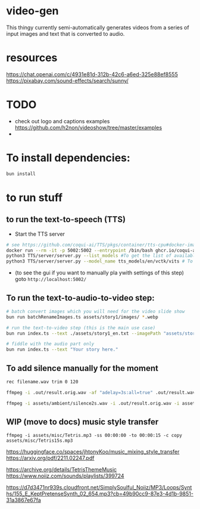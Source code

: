 # video-gen

This thingy currently semi-automatically generates videos from a series of input images and text that is converted to audio.

# resources

https://chat.openai.com/c/4931e81d-312b-42c6-a6ed-325e88ef8555
https://pixabay.com/sound-effects/search/sunny/


# TODO

- check out logo and captions examples https://github.com/h2non/videoshow/tree/master/examples
- 
# To install dependencies:

```bash
bun install
```

# to run stuff


## to run the text-to-speech (TTS)

- Start the TTS server

```bash
# see https://github.com/coqui-ai/TTS/pkgs/container/tts-cpu#docker-image
docker run --rm -it -p 5002:5002 --entrypoint /bin/bash ghcr.io/coqui-ai/tts-cpu
python3 TTS/server/server.py --list_models #To get the list of available models
python3 TTS/server/server.py --model_name tts_models/en/vctk/vits # To start a server
```

- (to see the gui if you want to manually pla ywith settings of this step) goto `http://localhost:5002/`


## To run the text-to-audio-to-video step:

```bash
# batch convert images which you will need for the video slide show
bun run batchRenameImages.ts assets/story1/images/ *.webp

# run the text-to-video step (this is the main use case)
bun run index.ts --text ./assets/story1_en.txt --imagePath "assets/story1/images/img%03d.webp" -o .out

# fiddle with the audio part only
bun run index.ts --text "Your story here."
```

## To add silence manually for the moment

```bash
rec filename.wav trim 0 120 

ffmpeg -i .out/result.orig.wav -af "adelay=3s:all=true" .out/result.wav

ffmpeg -i assets/ambient/silence2s.wav -i .out/result.orig.wav -i assets/ambient/silence10s.wav -filter_complex "[0:a][1:a][2:a]concat=n=3:v=0:a=1[a]" -map "[a]" .out/result.wav

```



## WIP (move to docs) music style transfer



`ffmpeg -i assets/misc/Tetris.mp3 -ss 00:00:00 -to 00:00:15 -c copy assets/misc/Tetris15s.mp3`

https://huggingface.co/spaces/jhtonyKoo/music_mixing_style_transfer
https://arxiv.org/pdf/2211.02247.pdf

https://archive.org/details/TetrisThemeMusic
https://www.noiiz.com/sounds/playlists/399724

https://d7d3471nr939s.cloudfront.net/SimplySoulful_Noiiz/MP3/Loops/Synths/155_E_KeptPretenseSynth_02_654.mp3?cb=49b90cc9-87e3-4d1b-9851-31a3867e67fa